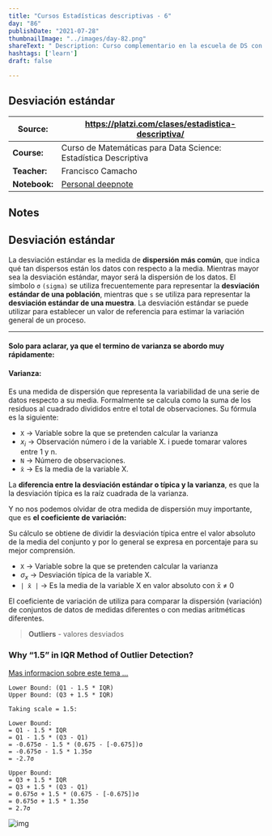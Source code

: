 ```yaml
---
title: "Cursos Estadísticas descriptivas - 6"
day: "86"
publishDate: "2021-07-28"
thumbnailImage: "../images/day-82.png"
shareText: " Description: Curso complementario en la escuela de DS con platzi "
hashtags: ['learn']
draft: false

---
```


## Desviación estándar

 | Source:       | https://platzi.com/clases/estadistica-descriptiva/           |
  | ------------- | ------------------------------------------------------------ |
  | **Course:**   | Curso de Matemáticas para Data Science: Estadística Descriptiva |
  | **Teacher:**  | Francisco Camacho                                            |
  | **Notebook:** | [Personal deepnote](https://deepnote.com/project/curso-estadistica-descriptiva-2021-Duplicate-7uTueWZDQ-aKrq24bLdf2A) |


## Notes

## Desviación estándar

La desviación estándar es la medida de **dispersión más común**, que indica qué tan dispersos están los datos con respecto a la media. Mientras mayor sea la desviación estándar, mayor será la dispersión de los datos. El símbolo `σ` `(sigma)` se utiliza frecuentemente para representar la **desviación estándar de una población**, mientras que `s` se utiliza para representar la **desviación estándar de una muestra**. La desviación estándar se puede utilizar para establecer un valor de referencia para estimar la variación general de un proceso.

___

#### Solo para aclarar, ya que el termino de varianza se abordo muy rápidamente:

#### Varianza:

Es una medida de dispersión que representa la variabilidad de una serie de datos respecto a su media. Formalmente se calcula como la suma de los residuos al cuadrado divididos entre el total de observaciones. Su fórmula es la siguiente:

- `X` → Variable sobre la que se pretenden calcular la varianza
- $x_i$ → Observación número i de la variable X. i puede tomarar valores entre 1 y n.
- `N` → Número de observaciones.
- `x̄​` → Es la media de la variable X.

La **diferencia entre la desviación estándar o típica y la varianza**, es que la la desviación típica es la raíz cuadrada de la varianza.  

Y no nos podemos olvidar de otra medida de dispersión muy importante, que es **el coeficiente de variación:**

Su cálculo se obtiene de dividir la desviación típica entre el valor absoluto de la media del conjunto y por lo general se expresa en porcentaje para su mejor comprensión.
- `X` → Variable sobre la que se pretenden calcular la varianza
- $σ_x$ → Desviación típica de la variable X.
- `| x̄ |` → Es la media de la variable X en valor absoluto con x̄ ≠ 0

El coeficiente de variación de utiliza para comparar la dispersión (variación) de conjuntos de datos de medidas diferentes o con medias aritméticas diferentes.

> **Outliers** -  valores desviados 

### Why “1.5” in IQR Method of Outlier Detection?

[Mas informacion sobre este tema ...](https://towardsdatascience.com/why-1-5-in-iqr-method-of-outlier-detection-5d07fdc82097)

```
Lower Bound: (Q1 - 1.5 * IQR)
Upper Bound: (Q3 + 1.5 * IQR)
```

```
Taking scale = 1.5:

Lower Bound:
= Q1 - 1.5 * IQR
= Q1 - 1.5 * (Q3 - Q1)
= -0.675σ - 1.5 * (0.675 - [-0.675])σ
= -0.675σ - 1.5 * 1.35σ
= -2.7σ

Upper Bound:
= Q3 + 1.5 * IQR
= Q3 + 1.5 * (Q3 - Q1)
= 0.675σ + 1.5 * (0.675 - [-0.675])σ
= 0.675σ + 1.5 * 1.35σ
= 2.7σ
```

![img](https://miro.medium.com/max/1566/1*ARpoeY3MdhFImq0JXAXtRw.png)

